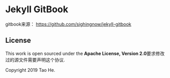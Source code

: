 # Jekyll GitBook

gitbook来源：
https://github.com/sighingnow/jekyll-gitbook

## License

This work is open sourced under the **Apache License, Version 2.0**要求修改过的源文件需要声明这个协议.

Copyright 2019 Tao He.

[1]: https://pages.github.com
[2]: https://pages.github.com/themes
[3]: https://github.com/sighingnow/jekyll-gitbook/fork
[4]: https://github.com/allejo/jekyll-toc
[5]: https://github.com/jekylltools/jekyll-tipue-search
